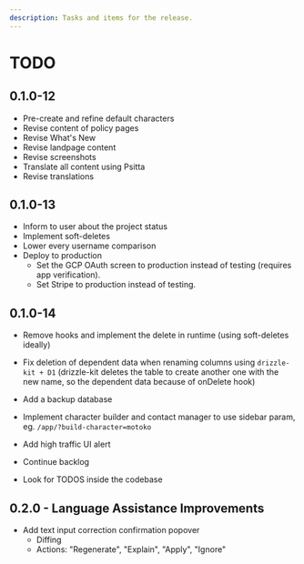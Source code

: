 ```yaml
---
description: Tasks and items for the release.
---
```


# TODO

## 0.1.0-12

- Pre-create and refine default characters
- Revise content of policy pages
- Revise What's New
- Revise landpage content
- Revise screenshots
- Translate all content using Psitta
- Revise translations

## 0.1.0-13

- Inform to user about the project status
- Implement soft-deletes
- Lower every username comparison
- Deploy to production
  - Set the GCP OAuth screen to production instead of testing (requires app verification).
  - Set Stripe to production instead of testing.

## 0.1.0-14

- Remove hooks and implement the delete in runtime (using soft-deletes ideally)
- Fix deletion of dependent data when renaming columns using `drizzle-kit + D1` (drizzle-kit deletes the table to create another one with the new name, so the dependent data because of onDelete hook)
- Add a backup database

- Implement character builder and contact manager to use sidebar param, eg. `/app/?build-character=motoko`
- Add high traffic UI alert
- Continue backlog
- Look for TODOS inside the codebase

## 0.2.0 - Language Assistance Improvements

- Add text input correction confirmation popover
  - Diffing
  - Actions: "Regenerate", "Explain", "Apply", "Ignore"
